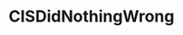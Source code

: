 ---
title: CISDidNothingWrong
crosslinks:
- PrequelMemes
- respectthreads
- AnimatedStarWarsMemes
---